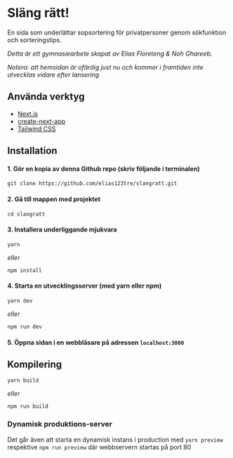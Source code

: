 # Släng rätt!

En sida som underlättar sopsortering för privatpersoner genom sökfunktion och sorteringstips.

_Detta är ett gymnasiearbete skapat av Elias Floreteng & Noh Ghareeb._

_Notera: att hemsidan är ofärdig just nu och kommer i framtiden inte utvecklas vidare efter lansering_

## Använda verktyg

- [Next.js](https://nextjs.org)
- [create-next-app](https://nextjs.org/docs/api-reference/create-next-app)
- [Tailwind CSS](https://tailwindcss.com)

## Installation

#### 1. Gör en kopia av denna Github repo (skriv följande i terminalen)

```shell-session
git clone https://github.com/elias123tre/slangratt.git
```

#### 2. Gå till mappen med projektet

```shell-session
cd slangratt
```

#### 3. Installera underliggande mjukvara

```shell-session
yarn
```

_eller_

```shell-session
npm install
```

#### 4. Starta en utvecklingsserver (med yarn eller npm)

```shell-session
yarn dev
```

_eller_

```shell-session
npm run dev
```

#### 5. Öppna sidan i en webbläsare på adressen `localhost:3000`

## Kompilering

```shell-session
yarn build
```

_eller_

```shell-session
npm run build
```

### Dynamisk produktions-server

Det går även att starta en dynamisk instans i production med `yarn preview` respektive `npm run preview` där webbservern startas på port 80
